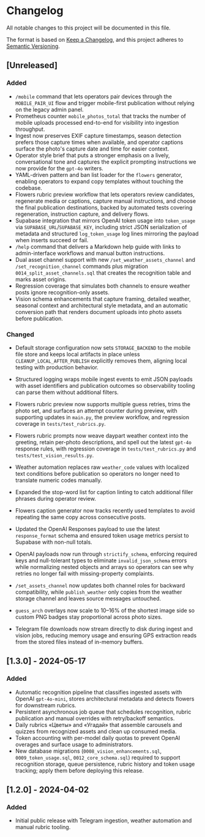 # Changelog

All notable changes to this project will be documented in this file.

The format is based on [Keep a Changelog](https://keepachangelog.com/en/1.1.0/),
and this project adheres to [Semantic Versioning](https://semver.org/spec/v2.0.0.html).

## [Unreleased]
### Added
- `/mobile` command that lets operators pair devices through the `MOBILE_PAIR_UI` flow and trigger mobile-first
  publication without relying on the legacy admin panel.
- Prometheus counter `mobile_photos_total` that tracks the number of mobile uploads processed end-to-end for
  visibility into ingestion throughput.
- Ingest now preserves EXIF capture timestamps, season detection prefers those capture times when available, and operator
  captions surface the photo's capture date and time for easier context.
- Operator style brief that puts a stronger emphasis on a lively, conversational tone and captures the explicit prompting
  instructions we now provide for the `gpt-4o` writers.
- YAML-driven pattern and ban list loader for the `flowers` generator, enabling operators to expand copy templates without
  touching the codebase.
- Flowers rubric preview workflow that lets operators review candidates, regenerate media or captions, capture manual
  instructions, and choose the final publication destinations, backed by automated tests covering regeneration, instruction
  capture, and delivery flows.
- Supabase integration that mirrors OpenAI token usage into `token_usage` via `SUPABASE_URL`/`SUPABASE_KEY`, including strict JSON serialization of metadata and structured `log_token_usage` log lines mirroring the payload when inserts succeed or fail.
- `/help` command that delivers a Markdown help guide with links to admin-interface workflows and manual button instructions.
- Dual asset channel support with new `/set_weather_assets_channel` and `/set_recognition_channel` commands plus migration `0014_split_asset_channels.sql` that creates the recognition table and marks asset origins.
- Regression coverage that simulates both channels to ensure weather posts ignore recognition-only assets.
- Vision schema enhancements that capture framing, detailed weather, seasonal context and architectural style metadata, and an automatic conversion path that renders document uploads into photo assets before publication.

### Changed
- Default storage configuration now sets `STORAGE_BACKEND` to the mobile file store and keeps local artifacts in place
  unless `CLEANUP_LOCAL_AFTER_PUBLISH` explicitly removes them, aligning local testing with production behavior.
- Structured logging wraps mobile ingest events to emit JSON payloads with asset identifiers and publication outcomes so
  observability tooling can parse them without additional filters.
- Flowers rubric preview now supports multiple guess retries, trims the photo set,
  and surfaces an attempt counter during preview, with supporting updates in
  `main.py`, the preview workflow, and regression coverage in `tests/test_rubrics.py`.
- Flowers rubric prompts now weave daypart weather context into the greeting, retain per-photo descriptions, and spell out the
  latest `gpt-4o` response rules, with regression coverage in `tests/test_rubrics.py` and `tests/test_vision_results.py`.
- Weather automation replaces raw `weather_code` values with localized text conditions before publication so operators no
  longer need to translate numeric codes manually.
- Expanded the stop-word list for caption linting to catch additional filler phrases during operator review.
- Flowers caption generator now tracks recently used templates to avoid repeating the same copy across consecutive posts.
- Updated the OpenAI Responses payload to use the latest `response_format` schema and
  ensured token usage metrics persist to Supabase with non-null totals.
- OpenAI payloads now run through `strictify_schema`, enforcing required keys and null-tolerant
  types to eliminate `invalid_json_schema` errors while normalizing nested objects and arrays so
  operators can see why retries no longer fail with missing-property complaints.
- `/set_assets_channel` now updates both channel roles for backward compatibility, while `publish_weather` only copies from the weather storage channel and leaves source messages untouched.
- `guess_arch` overlays now scale to 10–16% of the shortest image side so custom PNG badges stay proportional across photo sizes.

- Telegram file downloads now stream directly to disk during ingest and vision jobs, reducing memory usage and ensuring GPS extraction reads from the stored files instead of in-memory buffers.

## [1.3.0] - 2024-05-17
### Added
- Automatic recognition pipeline that classifies ingested assets with OpenAI `gpt-4o-mini`, stores architectural metadata and detects flowers for downstream rubrics.
- Persistent asynchronous job queue that schedules recognition, rubric publication and manual overrides with retry/backoff semantics.
- Daily rubrics «Цветы» and «Угадай» that assemble carousels and quizzes from recognized assets and clean up consumed media.
- Token accounting with per-model daily quotas to prevent OpenAI overages and surface usage to administrators.
- New database migrations (`0008_vision_enhancements.sql`, `0009_token_usage.sql`, `0012_core_schema.sql`) required to support recognition storage, queue persistence, rubric history and token usage tracking; apply them before deploying this release.

## [1.2.0] - 2024-04-02
### Added
- Initial public release with Telegram ingestion, weather automation and manual rubric tooling.
